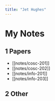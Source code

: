 ```yaml
---
title: "Jet Hughes"
---
```


# My Notes

## 1 Papers

- [[notes/cosc-201]]
- [[notes/cosc-202]]
- [[notes/info-201]]
- [[notes/info-203]]

## 2 Other
